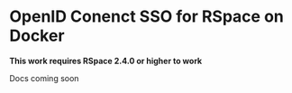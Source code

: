 # OpenID Conenct SSO for RSpace on Docker

**This work requires RSpace 2.4.0 or higher to work** 

Docs coming soon
